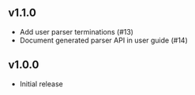## v1.1.0

- Add user parser terminations (#13)
- Document generated parser API in user guide (#14)

## v1.0.0

- Initial release
